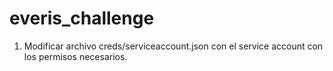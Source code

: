 # everis_challenge
1. Modificar archivo creds/serviceaccount.json con el service account con los permisos necesarios.

